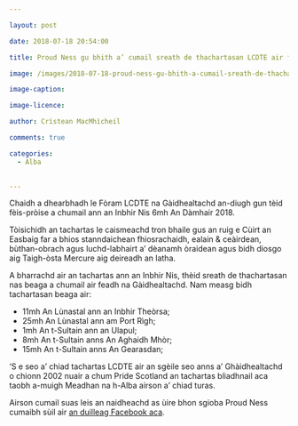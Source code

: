 ```yaml
---

layout: post

date: 2018-07-18 20:54:00

title: Proud Ness gu bhith a’ cumail sreath de thachartasan LCDTE air feadh na Ghàidhealtachd

image: /images/2018-07-18-proud-ness-gu-bhith-a-cumail-sreath-de-thachartasan-lcdte-air-feadh-na-ghaidhealtachd.jpg

image-caption:

image-licence:

author: Crìstean MacMhìcheil

comments: true

categories:
  - Alba
  

---
```


Chaidh a dhearbhadh le Fòram LCDTE na Gàidhealtachd an-diugh gun tèid fèis-pròise a chumail ann an Inbhir Nis 6mh An Dàmhair 2018.

<!--more-->

Tòisichidh an tachartas le caismeachd tron bhaile gus an ruig e Cùirt an Easbaig far a bhios stanndaichean fhiosrachaidh, ealain & ceàirdean, bùthan-obrach agus luchd-labhairt a&#8217; dèanamh òraidean agus bidh diosgo aig Taigh-òsta Mercure aig deireadh an latha.

A bharrachd air an tachartas ann an Inbhir Nis, thèid sreath de thachartasan nas beaga a chumail air feadh na Gàidhealtachd. Nam measg bidh tachartasan beaga air:

  * 11mh An Lùnastal ann an Inbhir Theòrsa;
  * 25mh An Lùnastal ann am Port Rìgh;
  * 1mh An t-Sultain ann an Ulapul;
  * 8mh An t-Sultain anns <span lang="gd">An Aghaidh Mhòr;</span>
  * 15mh An t-Sultain anns An Gearasdan;

&#8216;S e seo a&#8217; chiad tachartas LCDTE air an sgèile seo anns a&#8217; Ghàidhealtachd o chionn 2002 nuair a chum Pride Scotland an tachartas bliadhnail aca taobh a-muigh Meadhan na h-Alba airson a&#8217; chiad turas.

Airson cumail suas leis an naidheachd as ùire bhon sgioba Proud Ness cumaibh sùil air [an duilleag Facebook aca][1].

 [1]: https://www.facebook.com/HighlandProudNess/
